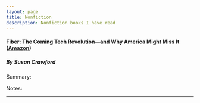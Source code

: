 ```yaml
---
layout: page
title: Nonfiction
description: Nonfiction books I have read
---
```


#### Fiber: The Coming Tech Revolution―and Why America Might Miss It ([Amazon](https://www.amazon.com/Fiber-Coming-Revolution_and-America-Might/dp/0300228503/))

##### By Susan Crawford

Summary: 

Notes: 

---
